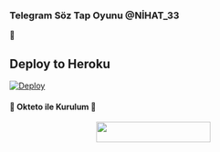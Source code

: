 ### Telegram Söz Tap Oyunu @NİHAT_33 
📝
## Deploy to Heroku

[![Deploy](https://www.herokucdn.com/deploy/button.svg)](https://heroku.com/deploy?template=https://github.com/nihat870/kingsozbot)

<h4>🔺 Okteto ile Kurulum 🔻</h4> 

<p align="center"><a href="https://cloud.okteto.com/deploy?repository=https://github.com/nihat870/kingsozbot"><img src="https://img.shields.io/badge/Deploy%20To%20Okteto-informational?style=for-the-badge&logo=Okteto" width="200" height="35.45"/></a></p>

